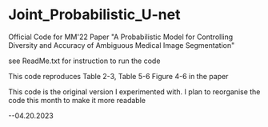 # Joint_Probabilistic_U-net
Official Code for MM'22 Paper "A Probabilistic Model for Controlling Diversity and Accuracy of Ambiguous Medical Image Segmentation"

see ReadMe.txt for instruction to run the code

This code reproduces Table 2-3, Table 5-6 Figure 4-6 in the paper

This code is the original version I experimented with. I plan to reorganise the code this month to make it more readable

--04.20.2023
